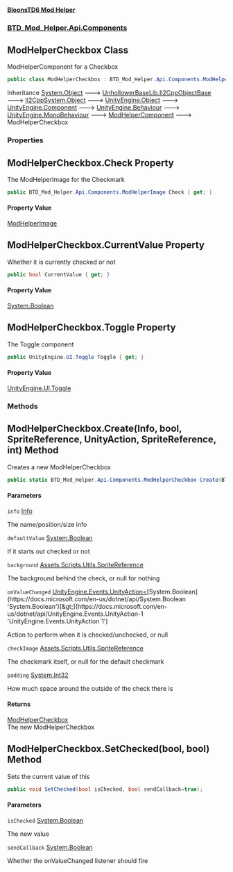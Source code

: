 #### [BloonsTD6 Mod Helper](index.md 'index')
### [BTD_Mod_Helper.Api.Components](index.md#BTD_Mod_Helper.Api.Components 'BTD_Mod_Helper.Api.Components')

## ModHelperCheckbox Class

ModHelperComponent for a Checkbox

```csharp
public class ModHelperCheckbox : BTD_Mod_Helper.Api.Components.ModHelperComponent
```

Inheritance [System.Object](https://docs.microsoft.com/en-us/dotnet/api/System.Object 'System.Object') &#129106; [UnhollowerBaseLib.Il2CppObjectBase](https://docs.microsoft.com/en-us/dotnet/api/UnhollowerBaseLib.Il2CppObjectBase 'UnhollowerBaseLib.Il2CppObjectBase') &#129106; [Il2CppSystem.Object](https://docs.microsoft.com/en-us/dotnet/api/Il2CppSystem.Object 'Il2CppSystem.Object') &#129106; [UnityEngine.Object](https://docs.microsoft.com/en-us/dotnet/api/UnityEngine.Object 'UnityEngine.Object') &#129106; [UnityEngine.Component](https://docs.microsoft.com/en-us/dotnet/api/UnityEngine.Component 'UnityEngine.Component') &#129106; [UnityEngine.Behaviour](https://docs.microsoft.com/en-us/dotnet/api/UnityEngine.Behaviour 'UnityEngine.Behaviour') &#129106; [UnityEngine.MonoBehaviour](https://docs.microsoft.com/en-us/dotnet/api/UnityEngine.MonoBehaviour 'UnityEngine.MonoBehaviour') &#129106; [ModHelperComponent](BTD_Mod_Helper.Api.Components.ModHelperComponent.md 'BTD_Mod_Helper.Api.Components.ModHelperComponent') &#129106; ModHelperCheckbox
### Properties

<a name='BTD_Mod_Helper.Api.Components.ModHelperCheckbox.Check'></a>

## ModHelperCheckbox.Check Property

The ModHelperImage for the Checkmark

```csharp
public BTD_Mod_Helper.Api.Components.ModHelperImage Check { get; }
```

#### Property Value
[ModHelperImage](BTD_Mod_Helper.Api.Components.ModHelperImage.md 'BTD_Mod_Helper.Api.Components.ModHelperImage')

<a name='BTD_Mod_Helper.Api.Components.ModHelperCheckbox.CurrentValue'></a>

## ModHelperCheckbox.CurrentValue Property

Whether it is currently checked or not

```csharp
public bool CurrentValue { get; }
```

#### Property Value
[System.Boolean](https://docs.microsoft.com/en-us/dotnet/api/System.Boolean 'System.Boolean')

<a name='BTD_Mod_Helper.Api.Components.ModHelperCheckbox.Toggle'></a>

## ModHelperCheckbox.Toggle Property

The Toggle component

```csharp
public UnityEngine.UI.Toggle Toggle { get; }
```

#### Property Value
[UnityEngine.UI.Toggle](https://docs.microsoft.com/en-us/dotnet/api/UnityEngine.UI.Toggle 'UnityEngine.UI.Toggle')
### Methods

<a name='BTD_Mod_Helper.Api.Components.ModHelperCheckbox.Create(BTD_Mod_Helper.Api.Components.Info,bool,Assets.Scripts.Utils.SpriteReference,UnityEngine.Events.UnityAction_bool_,Assets.Scripts.Utils.SpriteReference,int)'></a>

## ModHelperCheckbox.Create(Info, bool, SpriteReference, UnityAction<bool>, SpriteReference, int) Method

Creates a new ModHelperCheckbox

```csharp
public static BTD_Mod_Helper.Api.Components.ModHelperCheckbox Create(BTD_Mod_Helper.Api.Components.Info info, bool defaultValue, Assets.Scripts.Utils.SpriteReference background, UnityEngine.Events.UnityAction<bool> onValueChanged=null, Assets.Scripts.Utils.SpriteReference checkImage=null, int padding=0);
```
#### Parameters

<a name='BTD_Mod_Helper.Api.Components.ModHelperCheckbox.Create(BTD_Mod_Helper.Api.Components.Info,bool,Assets.Scripts.Utils.SpriteReference,UnityEngine.Events.UnityAction_bool_,Assets.Scripts.Utils.SpriteReference,int).info'></a>

`info` [Info](BTD_Mod_Helper.Api.Components.Info.md 'BTD_Mod_Helper.Api.Components.Info')

The name/position/size info

<a name='BTD_Mod_Helper.Api.Components.ModHelperCheckbox.Create(BTD_Mod_Helper.Api.Components.Info,bool,Assets.Scripts.Utils.SpriteReference,UnityEngine.Events.UnityAction_bool_,Assets.Scripts.Utils.SpriteReference,int).defaultValue'></a>

`defaultValue` [System.Boolean](https://docs.microsoft.com/en-us/dotnet/api/System.Boolean 'System.Boolean')

If it starts out checked or not

<a name='BTD_Mod_Helper.Api.Components.ModHelperCheckbox.Create(BTD_Mod_Helper.Api.Components.Info,bool,Assets.Scripts.Utils.SpriteReference,UnityEngine.Events.UnityAction_bool_,Assets.Scripts.Utils.SpriteReference,int).background'></a>

`background` [Assets.Scripts.Utils.SpriteReference](https://docs.microsoft.com/en-us/dotnet/api/Assets.Scripts.Utils.SpriteReference 'Assets.Scripts.Utils.SpriteReference')

The background behind the check, or null for nothing

<a name='BTD_Mod_Helper.Api.Components.ModHelperCheckbox.Create(BTD_Mod_Helper.Api.Components.Info,bool,Assets.Scripts.Utils.SpriteReference,UnityEngine.Events.UnityAction_bool_,Assets.Scripts.Utils.SpriteReference,int).onValueChanged'></a>

`onValueChanged` [UnityEngine.Events.UnityAction&lt;](https://docs.microsoft.com/en-us/dotnet/api/UnityEngine.Events.UnityAction-1 'UnityEngine.Events.UnityAction`1')[System.Boolean](https://docs.microsoft.com/en-us/dotnet/api/System.Boolean 'System.Boolean')[&gt;](https://docs.microsoft.com/en-us/dotnet/api/UnityEngine.Events.UnityAction-1 'UnityEngine.Events.UnityAction`1')

Action to perform when it is checked/unchecked, or null

<a name='BTD_Mod_Helper.Api.Components.ModHelperCheckbox.Create(BTD_Mod_Helper.Api.Components.Info,bool,Assets.Scripts.Utils.SpriteReference,UnityEngine.Events.UnityAction_bool_,Assets.Scripts.Utils.SpriteReference,int).checkImage'></a>

`checkImage` [Assets.Scripts.Utils.SpriteReference](https://docs.microsoft.com/en-us/dotnet/api/Assets.Scripts.Utils.SpriteReference 'Assets.Scripts.Utils.SpriteReference')

The checkmark itself, or null for the default checkmark

<a name='BTD_Mod_Helper.Api.Components.ModHelperCheckbox.Create(BTD_Mod_Helper.Api.Components.Info,bool,Assets.Scripts.Utils.SpriteReference,UnityEngine.Events.UnityAction_bool_,Assets.Scripts.Utils.SpriteReference,int).padding'></a>

`padding` [System.Int32](https://docs.microsoft.com/en-us/dotnet/api/System.Int32 'System.Int32')

How much space around the outside of the check there is

#### Returns
[ModHelperCheckbox](BTD_Mod_Helper.Api.Components.ModHelperCheckbox.md 'BTD_Mod_Helper.Api.Components.ModHelperCheckbox')  
The new ModHelperCheckbox

<a name='BTD_Mod_Helper.Api.Components.ModHelperCheckbox.SetChecked(bool,bool)'></a>

## ModHelperCheckbox.SetChecked(bool, bool) Method

Sets the current value of this

```csharp
public void SetChecked(bool isChecked, bool sendCallback=true);
```
#### Parameters

<a name='BTD_Mod_Helper.Api.Components.ModHelperCheckbox.SetChecked(bool,bool).isChecked'></a>

`isChecked` [System.Boolean](https://docs.microsoft.com/en-us/dotnet/api/System.Boolean 'System.Boolean')

The new value

<a name='BTD_Mod_Helper.Api.Components.ModHelperCheckbox.SetChecked(bool,bool).sendCallback'></a>

`sendCallback` [System.Boolean](https://docs.microsoft.com/en-us/dotnet/api/System.Boolean 'System.Boolean')

Whether the onValueChanged listener should fire